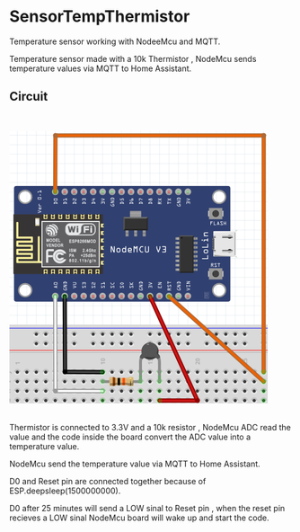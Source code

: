 # SensorTempThermistor

Temperature sensor working with NodeeMcu and MQTT.

Temperature sensor made with a 10k Thermistor , NodeMcu sends temperature values via MQTT to Home Assistant.





## Circuit
<br>

![GitHub Logo](https://github.com/xDiogox/SensorTempThermistor/blob/master/Images/Setup.png)

<br>
 Thermistor is connected to 3.3V and a 10k resistor , NodeMcu ADC read the value and the code inside the board convert the ADC value into a temperature value. <br/>

 NodeMcu send the temperature value via MQTT to Home Assistant.

 D0 and Reset pin are connected together because of ESP.deepsleep(1500000000). 

 D0 after 25 minutes will send a LOW sinal to Reset pin , when the reset pin recieves a LOW sinal NodeMcu board will wake up and start the code.

<h1>


